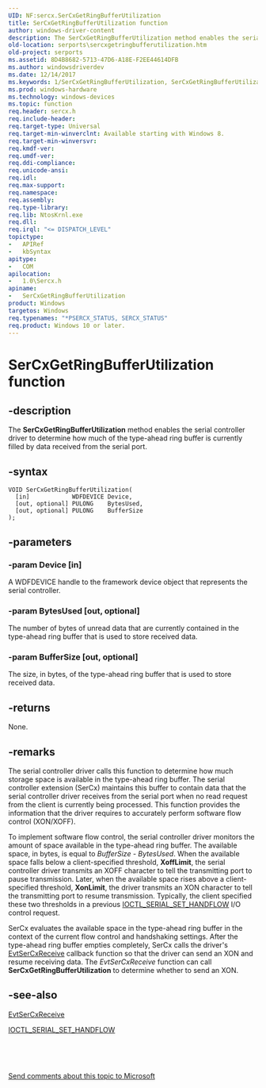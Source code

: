 ```yaml
---
UID: NF:sercx.SerCxGetRingBufferUtilization
title: SerCxGetRingBufferUtilization function
author: windows-driver-content
description: The SerCxGetRingBufferUtilization method enables the serial controller driver to determine how much of the type-ahead ring buffer is currently filled by data received from the serial port.
old-location: serports\sercxgetringbufferutilization.htm
old-project: serports
ms.assetid: 8D4B8682-5713-47D6-A18E-F2EE44614DFB
ms.author: windowsdriverdev
ms.date: 12/14/2017
ms.keywords: 1/SerCxGetRingBufferUtilization, SerCxGetRingBufferUtilization, serports.sercxgetringbufferutilization, SerCxGetRingBufferUtilization method [Serial Ports]
ms.prod: windows-hardware
ms.technology: windows-devices
ms.topic: function
req.header: sercx.h
req.include-header: 
req.target-type: Universal
req.target-min-winverclnt: Available starting with Windows 8.
req.target-min-winversvr: 
req.kmdf-ver: 
req.umdf-ver: 
req.ddi-compliance: 
req.unicode-ansi: 
req.idl: 
req.max-support: 
req.namespace: 
req.assembly: 
req.type-library: 
req.lib: NtosKrnl.exe
req.dll: 
req.irql: "<= DISPATCH_LEVEL"
topictype:
-	APIRef
-	kbSyntax
apitype:
-	COM
apilocation:
-	1.0\Sercx.h
apiname:
-	SerCxGetRingBufferUtilization
product: Windows
targetos: Windows
req.typenames: "*PSERCX_STATUS, SERCX_STATUS"
req.product: Windows 10 or later.
---
```


# SerCxGetRingBufferUtilization function


## -description


The <b>SerCxGetRingBufferUtilization</b> method enables the serial controller driver to determine how much of the type-ahead ring buffer is currently filled by data received from the serial port.


## -syntax


````
VOID SerCxGetRingBufferUtilization(
  [in]            WDFDEVICE Device,
  [out, optional] PULONG    BytesUsed,
  [out, optional] PULONG    BufferSize
);
````


## -parameters




### -param Device [in]

A WDFDEVICE handle to the framework device object that represents the serial controller.


### -param BytesUsed [out, optional]

The number of bytes of unread data that are currently contained in the type-ahead ring buffer that is used to store received data.


### -param BufferSize [out, optional]

The size, in bytes, of the type-ahead ring buffer that is used to store received data.


## -returns


None.



## -remarks


The serial controller driver calls this function to determine how much storage space is available in the type-ahead ring buffer. The serial controller extension (SerCx) maintains this buffer to contain data that the serial controller driver receives from the serial port when no read request from the client is currently being processed. This function provides the information that the driver requires to accurately perform software flow control (XON/XOFF).

To implement software flow control, the serial controller driver monitors the amount of space available in the type-ahead ring buffer. The available space, in bytes, is equal to <i>BufferSize</i> - <i>BytesUsed</i>. When the available space falls below a client-specified threshold, <b>XoffLimit</b>, the serial controller driver transmits an XOFF character to tell the transmitting port to pause transmission. Later, when the available space rises above a client-specified threshold, <b>XonLimit</b>, the driver transmits an XON character to tell the transmitting port to resume transmission. Typically, the client specified these two thresholds in a previous <a href="..\ntddser\ni-ntddser-ioctl_serial_set_handflow.md">IOCTL_SERIAL_SET_HANDFLOW</a> I/O control request.

SerCx evaluates the available space in the type-ahead ring buffer in the context of the current flow control and handshaking settings. After the type-ahead ring buffer empties completely, SerCx calls the driver's <a href="..\sercx\nc-sercx-evt_sercx_receive.md">EvtSerCxReceive</a> callback function so that the driver can send an XON and resume receiving data. The <i>EvtSerCxReceive</i> function can call <b>SerCxGetRingBufferUtilization</b> to determine whether to send an XON.



## -see-also

<a href="..\sercx\nc-sercx-evt_sercx_receive.md">EvtSerCxReceive</a>

<a href="..\ntddser\ni-ntddser-ioctl_serial_set_handflow.md">IOCTL_SERIAL_SET_HANDFLOW</a>

 

 

<a href="mailto:wsddocfb@microsoft.com?subject=Documentation%20feedback [serports\serports]:%20SerCxGetRingBufferUtilization method%20 RELEASE:%20(12/14/2017)&amp;body=%0A%0APRIVACY STATEMENT%0A%0AWe use your feedback to improve the documentation. We don't use your email address for any other purpose, and we'll remove your email address from our system after the issue that you're reporting is fixed. While we're working to fix this issue, we might send you an email message to ask for more info. Later, we might also send you an email message to let you know that we've addressed your feedback.%0A%0AFor more info about Microsoft's privacy policy, see http://privacy.microsoft.com/en-us/default.aspx." title="Send comments about this topic to Microsoft">Send comments about this topic to Microsoft</a>


